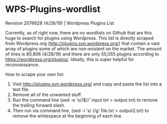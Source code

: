 # WPS-Plugins-wordlist
Revision 2076628 (4/28/19) | Wordpress Plugins List

Currently, as of right now, there are no wordlists on Github that are this huge to search for plugins using Wordpress. This list is directly scraped from Wordpress.org (http://plugins.svn.wordpress.org/) that contain a vast array of plugins some of which are non-existent on the market. The amount of lines is 80,806 (4/28/19) and there are only 55,055 plugins according to https://wordpress.org/plugins/. Ideally, this is super helpful for reconnaissance.

How to scrape your own list:
1. Visit http://plugins.svn.wordpress.org/ and copy and paste the list into a text file.
2. Remove all of the unwanted stuff.
3. Run the command line (sed -e 's/\/$//' input.txt > output.txt) to remove the trailing forward slash.
4. Then run via command line, (sed -i 's/ //g' file.txt > output2.txt) to remove the whitespace at the beginning of each line.
